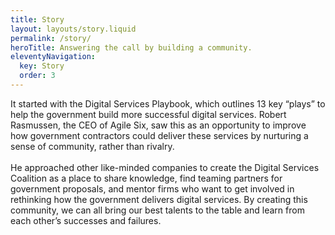 ```yaml
---
title: Story
layout: layouts/story.liquid
permalink: /story/
heroTitle: Answering the call by building a community.
eleventyNavigation:
  key: Story
  order: 3
---
```

It started with the Digital Services Playbook, which outlines 13 key “plays” to help the government build more successful digital services. Robert Rasmussen, the CEO of Agile Six, saw this as an opportunity to improve how government contractors could deliver these services by nurturing a sense of community, rather than rivalry.</br></br>
He approached other like-minded companies to create the Digital Services Coalition as a place to share knowledge, find teaming partners for government proposals, and mentor firms who want to get involved in rethinking how the government delivers digital services. By creating this community, we can all bring our best talents to the table and learn from each other’s successes and failures.
